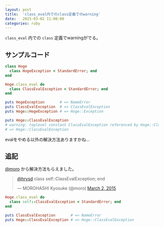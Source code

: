 ```yaml
---
layout: post
title:  'class_eval内でのclass定義でのwarning'
date:   2015-03-02 11:00:00
categories: ruby
---
```


`class_eval` 内での `class` 定義でwarningがでる。

## サンプルコード

```ruby
class Hoge
  class HogeException < StandardError; end
end

Hoge.class_eval do
  class ClassEvalException < StandardError; end
end

puts HogeException       # => NameError
puts ClassEvalException  # => ClassEvalException
puts Hoge::HogeException # => Hoge::Exception

puts Hoge::ClassEvalException
# warning: toplevel constant ClassEvalException referenced by Hoge::ClassEvalException
# => Hoge::ClassEvalException
```

evalをやめる以外の解決方法ありますかね...

## 追記

[@moro](https://twitter.com/moro) から解決方法もらえました。

<blockquote class="twitter-tweet" lang="en"><p><a href="https://twitter.com/hrysd">@hrysd</a> class self::ClassEvalException; end</p>&mdash; MOROHASHI Kyosuke (@moro) <a href="https://twitter.com/moro/status/572244620735750145">March 2, 2015</a></blockquote>
<script async src="//platform.twitter.com/widgets.js" charset="utf-8"></script>

```ruby
Hoge.class_eval do
  class self::ClassEvalException < StandardError; end
end

puts ClassEvalException       # => NameError
puts Hoge::ClassEvalException # => Hoge::ClassEvalException
```
